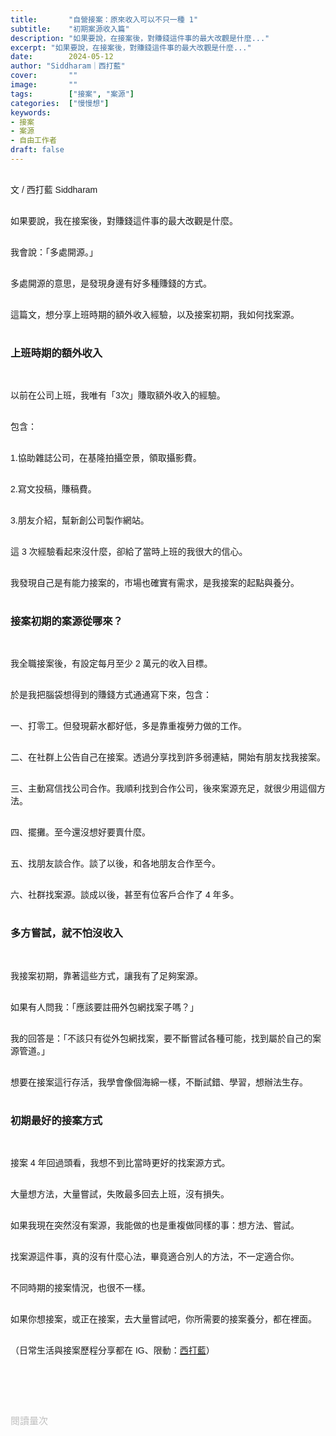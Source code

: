 ```yaml
---
title:       "自營接案：原來收入可以不只一種 1"
subtitle:    "初期案源收入篇"
description: "如果要說，在接案後，對賺錢這件事的最大改觀是什麼..."
excerpt: "如果要說，在接案後，對賺錢這件事的最大改觀是什麼..."
date:        2024-05-12
author: "Siddharam｜西打藍"
cover:       ""
image:       ""
tags:        ["接案", "案源"]
categories:  ["慢慢想"]
keywords:
- 接案
- 案源
- 自由工作者
draft: false
---
```


<article style="font-family: 'Noto Sans TC', '微軟正黑體', sans-serif; font-weight: 300;">

<br>文 / 西打藍 Siddharam<br><br>

如果要說，我在接案後，對賺錢這件事的最大改觀是什麼。<br><br>

我會說：「多處開源。」<br><br>

多處開源的意思，是發現身邊有好多種賺錢的方式。<br><br>

這篇文，想分享上班時期的額外收入經驗，以及接案初期，我如何找案源。<br><br>


<h3 class="article-h1-color">上班時期的額外收入</h3><br>

以前在公司上班，我唯有「3次」賺取額外收入的經驗。<br><br>

包含：<br><br>

1.協助雜誌公司，在基隆拍攝空景，領取攝影費。<br><br>

2.寫文投稿，賺稿費。<br><br>

3.朋友介紹，幫新創公司製作網站。<br><br>

這 3 次經驗看起來沒什麼，卻給了當時上班的我很大的信心。<br><br>

我發現自己是有能力接案的，市場也確實有需求，是我接案的起點與養分。<br><br>


<h3 class="article-h1-color">接案初期的案源從哪來？</h3><br>

我全職接案後，有設定每月至少 2 萬元的收入目標。<br><br>

於是我把腦袋想得到的賺錢方式通通寫下來，包含：<br><br>

一、打零工。但發現薪水都好低，多是靠重複勞力做的工作。<br><br>

二、在社群上公告自己在接案。透過分享找到許多弱連結，開始有朋友找我接案。<br><br>

三、主動寫信找公司合作。我順利找到合作公司，後來案源充足，就很少用這個方法。<br><br>

四、擺攤。至今還沒想好要賣什麼。<br><br>

五、找朋友談合作。談了以後，和各地朋友合作至今。<br><br>

六、社群找案源。談成以後，甚至有位客戶合作了 4 年多。<br><br>


<h3 class="article-h1-color">多方嘗試，就不怕沒收入</h3><br>

我接案初期，靠著這些方式，讓我有了足夠案源。<br><br>

如果有人問我：「應該要註冊外包網找案子嗎？」<br><br>

我的回答是：「不該只有從外包網找案，要不斷嘗試各種可能，找到屬於自己的案源管道。」<br><br>

想要在接案這行存活，我學會像個海綿一樣，不斷試錯、學習，想辦法生存。<br><br>


<h3 class="article-h1-color">初期最好的接案方式</h3><br>

接案 4 年回過頭看，我想不到比當時更好的找案源方式。<br><br>

大量想方法，大量嘗試，失敗最多回去上班，沒有損失。<br><br>

如果我現在突然沒有案源，我能做的也是重複做同樣的事：想方法、嘗試。<br><br>

找案源這件事，真的沒有什麼心法，畢竟適合別人的方法，不一定適合你。<br><br>

不同時期的接案情況，也很不一樣。<br><br>

如果你想接案，或正在接案，去大量嘗試吧，你所需要的接案養分，都在裡面。<br><br>



<!-- 
<!-- 案例 > 證明案例 > 壞處 > 怎麼改變（列步驟） > 結語總結金句 -->


（日常生活與接案歷程分享都在 IG、限動：<a href="https://www.instagram.com/sidd.blue/" target="_blank">西打藍</a>）<br><br>

<!-- <h3 class="article-h1-color"></h3><br> -->





<br><br><br>

</article>

<div style="color: #bfbfbf; font-size: 15px;" id="busuanzi_container_page_pv">
  閱讀量<span id="busuanzi_value_page_pv"></span>次
</div>

<script src="../../js/post.js"></script>
